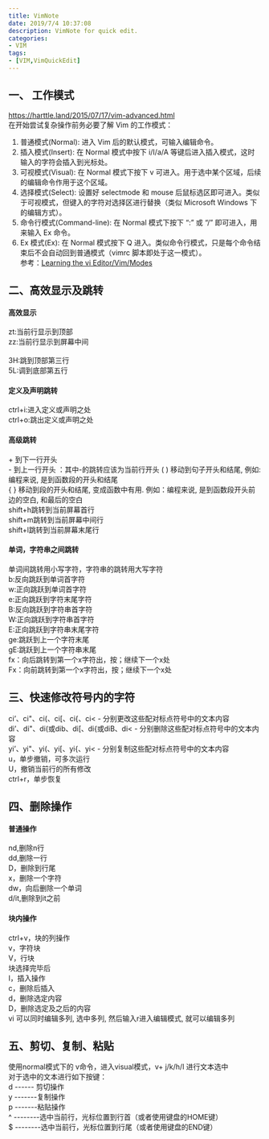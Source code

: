 ```yaml
---
title: VimNote
date: 2019/7/4 10:37:08
description: VimNote for quick edit.
categories:
- VIM
tags:
- [VIM,VimQuickEdit]
---
```

<!-- more -->
## 一、 工作模式
<https://harttle.land/2015/07/17/vim-advanced.html><br>
 在开始尝试复杂操作前务必要了解 Vim 的工作模式：<br>
1. 普通模式(Normal): 进入 Vim 后的默认模式，可输入编辑命令。<br>
2. 插入模式(Insert): 在 Normal 模式中按下 i/I/a/A 等键后进入插入模式，这时输入的字符会插入到光标处。<br>
3. 可视模式(Visual): 在 Normal 模式下按下 v 可进入。用于选中某个区域，后续的编辑命令作用于这个区域。<br>
4. 选择模式(Select): 设置好 selectmode 和 mouse 后鼠标选区即可进入。类似于可视模式，但键入的字符对选择区进行替换（类似 Microsoft Windows 下的编辑方式）。<br>
5. 命令行模式(Command-line): 在 Normal 模式下按下 “:” 或 “/” 即可进入，用来输入 Ex 命令。<br>
6. Ex 模式(Ex): 在 Normal 模式按下 Q 进入。类似命令行模式，只是每个命令结束后不会自动回到普通模式（vimrc 脚本即处于这一模式）。<br>
参考：[Learning the vi Editor/Vim/Modes](https://en.wikibooks.org/wiki/Learning_the_vi_Editor/Vim/Modes)<br>

## 二、高效显示及跳转
#### 高效显示
zt:当前行显示到顶部<br>
zz:当前行显示到屏幕中间<br><br>
3H:跳到顶部第三行<br>
5L:调到底部第五行<br>
#### 定义及声明跳转
ctrl+i:进入定义或声明之处<br>
ctrl+o:跳出定义或声明之处<br>
#### 高级跳转
\+ 到下一行开头 <br> \- 到上一行开头 ：其中-的跳转应该为当前行开头
( ) 移动到句子开头和结尾,   例如:编程来说, 是到函数段的开头和结尾<br>
{ } 移动到段的开头和结尾, 变成函数中有用. 例如：编程来说, 是到函数段开头前边的空白, 和最后的空白<br>
shift+h跳转到当前屏幕首行<br>
shift+m跳转到当前屏幕中间行<br>
shift+l跳转到当前屏幕末尾行<br>
#### 单词，字符串之间跳转
单词间跳转用小写字符，字符串的跳转用大写字符<br>
b:反向跳跃到单词首字符<br>
w:正向跳跃到单词首字符<br>
e:正向跳跃到字符末尾字符<br>
B:反向跳跃到字符串首字符<br>
W:正向跳跃到字符串首字符<br>
E:正向跳跃到字符串末尾字符<br>
ge:跳跃到上一个字符末尾<br>
gE:跳跃到上一个字符串末尾<br>
fx：向后跳转到第一个x字符出，按；继续下一个x处<br>
Fx：向前跳转到第一个x字符出，按；继续下一个x处<br>
## 三、快速修改符号内的字符
ci’、ci"、ci(、ci[、ci{、ci< - 分别更改这些配对标点符号中的文本内容<br>
di’、di"、di(或dib、di[、di{或diB、di< - 分别删除这些配对标点符号中的文本内容<br>
yi’、yi"、yi(、yi[、yi{、yi< - 分别复制这些配对标点符号中的文本内容<br>
u，单步撤销，可多次运行<br>
U，撤销当前行的所有修改<br>
ctrl+r，单步恢复<br>
## 四、删除操作
#### 普通操作
nd,删除n行<br>
dd,删除一行<br>
D，删除到行尾<br>
x，删除一个字符<br>
dw，向后删除一个单词<br>
d/it,删除到it之前<br>
#### 块内操作
ctrl+v，块的列操作<br>
v，字符块<br>
V，行块<br>
块选择完毕后<br>
I，插入操作<br>
c，删除后插入<br>
d，删除选定内容<br>
D，删除选定及之后的内容<br>
vi 可以同时编辑多列, 选中多列, 然后输入r进入编辑模式, 就可以编辑多列 <br>
## 五、剪切、复制、粘贴
使用normal模式下的  v命令，进入visual模式，v+ j/k/h/l   进行文本选中<br>
对于选中的文本进行如下按键：<br>
d   ------ 剪切操作<br>
y   -------复制操作<br>
p   -------粘贴操作<br>
^  --------选中当前行，光标位置到行首（或者使用键盘的HOME键）<br>
$  --------选中当前行，光标位置到行尾（或者使用键盘的END键）<br>
